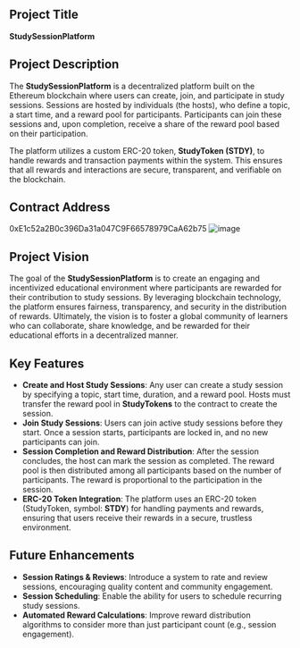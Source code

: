 
## Project Title
**StudySessionPlatform**

## Project Description
The **StudySessionPlatform** is a decentralized platform built on the Ethereum blockchain where users can create, join, and participate in study sessions. Sessions are hosted by individuals (the hosts), who define a topic, a start time, and a reward pool for participants. Participants can join these sessions and, upon completion, receive a share of the reward pool based on their participation.

The platform utilizes a custom ERC-20 token, **StudyToken (STDY)**, to handle rewards and transaction payments within the system. This ensures that all rewards and interactions are secure, transparent, and verifiable on the blockchain.


## Contract Address
0xE1c52a2B0c396Da31a047C9F66578979CaA62b75
![image](https://github.com/user-attachments/assets/01b5ac95-9745-44c0-a507-a7582bdbaabf)

## Project Vision
The goal of the **StudySessionPlatform** is to create an engaging and incentivized educational environment where participants are rewarded for their contribution to study sessions. By leveraging blockchain technology, the platform ensures fairness, transparency, and security in the distribution of rewards. Ultimately, the vision is to foster a global community of learners who can collaborate, share knowledge, and be rewarded for their educational efforts in a decentralized manner.

## Key Features
- **Create and Host Study Sessions**: Any user can create a study session by specifying a topic, start time, duration, and a reward pool. Hosts must transfer the reward pool in **StudyTokens** to the contract to create the session.
- **Join Study Sessions**: Users can join active study sessions before they start. Once a session starts, participants are locked in, and no new participants can join.
- **Session Completion and Reward Distribution**: After the session concludes, the host can mark the session as completed. The reward pool is then distributed among all participants based on the number of participants. The reward is proportional to the participation in the session.
- **ERC-20 Token Integration**: The platform uses an ERC-20 token (StudyToken, symbol: **STDY**) for handling payments and rewards, ensuring that users receive their rewards in a secure, trustless environment.


## Future Enhancements
- **Session Ratings & Reviews**: Introduce a system to rate and review sessions, encouraging quality content and community engagement.
- **Session Scheduling**: Enable the ability for users to schedule recurring study sessions.
- **Automated Reward Calculations**: Improve reward distribution algorithms to consider more than just participant count (e.g., session engagement).

